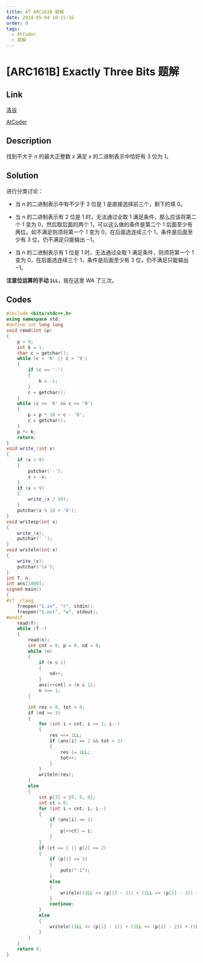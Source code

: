 ```yaml
---
title: AT ARC161B 题解
date: 2024-05-04 10:15:16
order: 0
tags:
  - AtCoder
  - 题解
---
```

<!---->
<!--more-->

# [ARC161B] Exactly Three Bits 题解

## Link

[洛谷](https://www.luogu.com.cn/problem/AT_arc161_b)

[AtCoder](https://atcoder.jp/contests/arc161/tasks/arc161_b)

## Description

找到不大于 $n$ 的最大正整数 $x$ 满足 $x$ 的二进制表示中恰好有 $3$ 位为 $1$。

## Solution

进行分类讨论：

- 当 $n$ 的二进制表示中有不少于 $3$ 位是 $1$ 是直接选择前三个，剩下的填 $0$。

- 当 $n$ 的二进制表示有 $2$ 位是 $1$ 时，无法通过全取 $1$ 满足条件，那么应该将第二个 $1$ 变为 $0$，然后取后面的两个 $1$，可以这么做的条件是第二个 $1$ 后面至少有两位。如不满足则须将第一个 $1$ 变为 $0$，在后面选连续三个 $1$，条件是后面至少有 $3$ 位，仍不满足只能输出 $-1$。

- 当 $n$ 的二进制表示有 $1$ 位是 $1$ 时，无法通过全取 $1$ 满足条件，则须将第一个 $1$ 变为 $0$，在后面选连续三个 $1$，条件是后面至少有 $3$ 位，仍不满足只能输出 $-1$。

**注意位运算的手动 `1LL`**，我在这里 WA 了三次。

## Codes

```cpp
#include <bits/stdc++.h>
using namespace std;
#define int long long
void read(int &p)
{
    p = 0;
    int k = 1;
    char c = getchar();
    while (c < '0' || c > '9')
    {
        if (c == '-')
        {
            k = -1;
        }
        c = getchar();
    }
    while (c >= '0' && c <= '9')
    {
        p = p * 10 + c - '0';
        c = getchar();
    }
    p *= k;
    return;
}
void write_(int x)
{
    if (x < 0)
    {
        putchar('-');
        x = -x;
    }
    if (x > 9)
    {
        write_(x / 10);
    }
    putchar(x % 10 + '0');
}
void writesp(int x)
{
    write_(x);
    putchar(' ');
}
void writeln(int x)
{
    write_(x);
    putchar('\n');
}
int T, n;
int ans[1000];
signed main()
{
#if _clang_
    freopen("1.in", "r", stdin);
    freopen("1.out", "w", stdout);
#endif
    read(T);
    while (T--)
    {
        read(n);
        int cnt = 0, p = 0, nd = 0;
        while (n)
        {
            if (n & 1)
            {
                nd++;
            }
            ans[++cnt] = (n & 1);
            n >>= 1;
        }

        int res = 0, tot = 0;
        if (nd >= 3)
        {
            for (int i = cnt; i >= 1; i--)
            {
                res <<= 1LL;
                if (ans[i] == 1 && tot < 3)
                {
                    res |= 1LL;
                    tot++;
                }
            }
            writeln(res);
        }
        else
        {
            int p[3] = {0, 0, 0};
            int ct = 0;
            for (int i = cnt; i; i--)
            {
                if (ans[i] == 1)
                {
                    p[++ct] = i;
                }
            }
            if (ct == 1 || p[2] <= 2)
            {
                if (p[1] <= 3)
                {
                    puts("-1");
                }
                else
                {
                    writeln((1LL << (p[1] - 2)) + (1LL << (p[1] - 3)) + (1LL << (p[1] - 4)));
                }
                continue;
            }
            else
            {
                writeln((1LL << (p[1] - 1)) + (1LL << (p[2] - 2)) + (1LL << (p[2] - 3)));
            }
        }
    }
    return 0;
}
```
